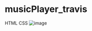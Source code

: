 # musicPlayer_travis
HTML CSS
![image](https://github.com/user-attachments/assets/21a805a4-a034-483f-9665-ab9fcf1561fe)
